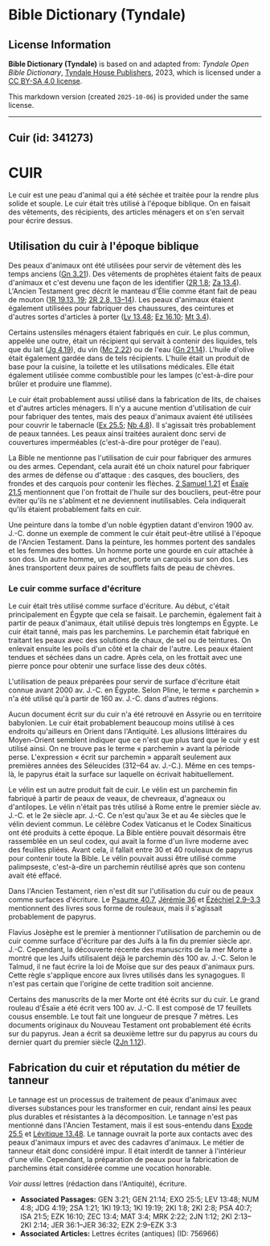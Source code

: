 # Bible Dictionary (Tyndale)

## License Information

**Bible Dictionary (Tyndale)** is based on and adapted from: _Tyndale Open Bible Dictionary_, [Tyndale House Publishers](https://tyndaleopenresources.com/), 2023, which is licensed under a [CC BY-SA 4.0 license](https://creativecommons.org/licenses/by-sa/4.0/legalcode.en).

This markdown version (created `2025-10-06`) is provided under the same license.



--------------------------------

## Cuir (id: 341273)

CUIR
====

Le cuir est une peau d'animal qui a été séchée et traitée pour la rendre plus solide et souple. Le cuir était très utilisé à l'époque biblique. On en faisait des vêtements, des récipients, des articles ménagers et on s'en servait pour écrire dessus.

Utilisation du cuir à l'époque biblique
---------------------------------------

Des peaux d'animaux ont été utilisées pour servir de vêtement dès les temps anciens ([Gn 3\.21](https://ref.ly/Gen3:21)). Des vêtements de prophètes étaient faits de peaux d'animaux et c'est devenu une façon de les identifier ([2R 1\.8](https://ref.ly/2Kgs1:8); [Za 13\.4](https://ref.ly/Zech13:4)). L'Ancien Testament grec décrit le manteau d'Élie comme étant fait de peau de mouton ([1R 19\.13, 19](https://ref.ly/1Kgs19:13,1Kgs19:19); [2R 2\.8, 13–14](https://ref.ly/2Kgs2:8,2Kgs2:13-2Kgs2:14)). Les peaux d'animaux étaient également utilisées pour fabriquer des chaussures, des ceintures et d'autres sortes d'articles à porter ([Lv 13\.48](https://ref.ly/Lev13:48); [Ez 16\.10](https://ref.ly/Ezek16:10); [Mt 3\.4](https://ref.ly/Matt3:4)).

Certains ustensiles ménagers étaient fabriqués en cuir. Le plus commun, appelée une outre, était un récipient qui servait à contenir des liquides, tels que du lait ([Jg 4\.19](https://ref.ly/Judg4:19)), du vin ([Mc 2\.22](https://ref.ly/Mark2:22)) ou de l'eau ([Gn 21\.14](https://ref.ly/Gen21:14)). L'huile d'olive était également gardée dans de tels récipients. L'huile était un produit de base pour la cuisine, la toilette et les utilisations médicales. Elle était également utilisée comme combustible pour les lampes (c'est\-à\-dire pour brûler et produire une flamme).

Le cuir était probablement aussi utilisé dans la fabrication de lits, de chaises et d'autres articles ménagers. Il n'y a aucune mention d'utilisation de cuir pour fabriquer des tentes, mais des peaux d'animaux avaient été utilisées pour couvrir le tabernacle ([Ex 25\.5](https://ref.ly/Exod25:5); [Nb 4\.8](https://ref.ly/Num4:8)). Il s'agissait très probablement de peaux tannées. Les peaux ainsi traitées auraient donc servi de couvertures imperméables (c'est\-à\-dire pour protéger de l'eau).

La Bible ne mentionne pas l'utilisation de cuir pour fabriquer des armures ou des armes. Cependant, cela aurait été un choix naturel pour fabriquer des armes de défense ou d'attaque : des casques, des boucliers, des frondes et des carquois pour contenir les flèches. [2 Samuel 1\.21](https://ref.ly/2Sam1:21) et [Ésaïe 21\.5](https://ref.ly/Isa21:5) mentionnent que l'on frottait de l'huile sur des boucliers, peut\-être pour éviter qu'ils ne s'abîment et ne deviennent inutilisables. Cela indiquerait qu'ils étaient probablement faits en cuir.

Une peinture dans la tombe d'un noble égyptien datant d'environ 1900 av. J.\-C. donne un exemple de comment le cuir était peut\-être utilisé à l'époque de l'Ancien Testament. Dans la peinture, les hommes portent des sandales et les femmes des bottes. Un homme porte une gourde en cuir attachée à son dos. Un autre homme, un archer, porte un carquois sur son dos. Les ânes transportent deux paires de soufflets faits de peau de chèvres.

### Le cuir comme surface d'écriture

Le cuir était très utilisé comme surface d'écriture. Au début, c'était principalement en Égypte que cela se faisait. Le parchemin, également fait à partir de peaux d'animaux, était utilisé depuis très longtemps en Égypte. Le cuir était tanné, mais pas les parchemins. Le parchemin était fabriqué en traitant les peaux avec des solutions de chaux, de sel ou de teintures. On enlevait ensuite les poils d'un côté et la chair de l'autre. Les peaux étaient tendues et séchées dans un cadre. Après cela, on les frottait avec une pierre ponce pour obtenir une surface lisse des deux côtés.

L'utilisation de peaux préparées pour servir de surface d'écriture était connue avant 2000 av. J.\-C. en Égypte. Selon Pline, le terme « parchemin » n'a été utilisé qu'à partir de 160 av. J.\-C. dans d'autres régions.

Aucun document écrit sur du cuir n'a été retrouvé en Assyrie ou en territoire babylonien. Le cuir était probablement beaucoup moins utilisé à ces endroits qu'ailleurs en Orient dans l'Antiquité. Les allusions littéraires du Moyen\-Orient semblent indiquer que ce n'est que plus tard que le cuir y est utilisé ainsi. On ne trouve pas le terme « parchemin » avant la période perse. L'expression « écrit sur parchemin » apparaît seulement aux premières années des Séleucides (312–64 av. J.\-C.). Même en ces temps\-là, le papyrus était la surface sur laquelle on écrivait habituellement.

Le vélin est un autre produit fait de cuir. Le vélin est un parchemin fin fabriqué à partir de peaux de veaux, de chevreaux, d'agneaux ou d'antilopes. Le vélin n'était pas très utilisé à Rome entre le premier siècle av. J.\-C. et le 2e siècle apr. J.\-C. Ce n'est qu'aux 3e et au 4e siècles que le vélin devient commun. Le célèbre Codex Vaticanus et le Codex Sinaiticus ont été produits à cette époque. La Bible entière pouvait désormais être rassemblée en un seul codex, qui avait la forme d'un livre moderne avec des feuilles pliées. Avant cela, il fallait entre 30 et 40 rouleaux de papyrus pour contenir toute la Bible. Le vélin pouvait aussi être utilisé comme palimpseste, c'est\-à\-dire un parchemin réutilisé après que son contenu avait été effacé. 

Dans l'Ancien Testament, rien n'est dit sur l'utilisation du cuir ou de peaux comme surfaces d'écriture. Le [Psaume 40\.7](https://ref.ly/Ps40:7), [Jérémie 36](https://ref.ly/Jer36:1-Jer36:32) et [Ézéchiel 2\.9–3\.3](https://ref.ly/Ezek2:9-Ezek3:3) mentionnent des livres sous forme de rouleaux, mais il s'agissait probablement de papyrus.

Flavius Josèphe est le premier à mentionner l'utilisation de parchemin ou de cuir comme surface d'écriture par des Juifs à la fin du premier siècle apr. J.\-C. Cependant, la découverte récente des manuscrits de la mer Morte a montré que les Juifs utilisaient déjà le parchemin dès 100 av. J.\-C. Selon le Talmud, il ne faut écrire la loi de Moïse que sur des peaux d'animaux purs. Cette règle s'applique encore aux livres utilisés dans les synagogues. Il n'est pas certain que l'origine de cette tradition soit ancienne.

Certains des manuscrits de la mer Morte ont été écrits sur du cuir. Le grand rouleau d'Ésaïe a été écrit vers 100 av. J.\-C. Il est composé de 17 feuillets cousus ensemble. Le tout fait une longueur de presque 7 mètres. Les documents originaux du Nouveau Testament ont probablement été écrits sur du papyrus. Jean a écrit sa deuxième lettre sur du papyrus au cours du dernier quart du premier siècle ([2Jn 1\.12](https://ref.ly/2John1:12)).

Fabrication du cuir et réputation du métier de tanneur
------------------------------------------------------

Le tannage est un processus de traitement de peaux d'animaux avec diverses substances pour les transformer en cuir, rendant ainsi les peaux plus durables et résistantes à la décomposition. Le tannage n'est pas mentionné dans l'Ancien Testament, mais il est sous\-entendu dans [Exode 25\.5](https://ref.ly/Exod25:5) et [Lévitique 13\.48](https://ref.ly/Lev13:48). Le tannage ouvrait la porte aux contacts avec des peaux d'animaux impurs et avec des cadavres d'animaux. Le métier de tanneur était donc considéré impur. Il était interdit de tanner à l'intérieur d'une ville. Cependant, la préparation de peaux pour la fabrication de parchemins était considérée comme une vocation honorable.

*Voir aussi* lettres (rédaction dans l'Antiquité), écriture.

* **Associated Passages:** GEN 3:21; GEN 21:14; EXO 25:5; LEV 13:48; NUM 4:8; JDG 4:19; 2SA 1:21; 1KI 19:13; 1KI 19:19; 2KI 1:8; 2KI 2:8; PSA 40:7; ISA 21:5; EZK 16:10; ZEC 13:4; MAT 3:4; MRK 2:22; 2JN 1:12; 2KI 2:13–2KI 2:14; JER 36:1–JER 36:32; EZK 2:9–EZK 3:3
* **Associated Articles:** Lettres écrites (antiques) (ID: 756966)

